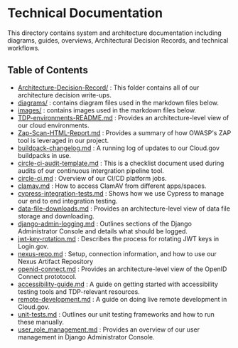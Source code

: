 # Technical Documentation 

This directory contains system and architecture documentation including diagrams, guides, overviews, Architectural Decision Records, and technical workflows.

## Table of Contents 

- [Architecture-Decision-Record/](./Architecture-Decision-Record) : This folder contains all of our architecture decision write-ups.
- [diagrams/](./diagrams) : contains diagram files used in the markdown files below.
- [images/](./images) : contains images used in the markdown files below.
- [TDP-environments-README.md](./TDP-environments-README.md) : Provides an architecture-level view of our cloud environments.
- [Zap-Scan-HTML-Report.md](./Zap-Scan-HTML-Report.md) : Provides a summary of how OWASP's ZAP tool is leveraged in our project.
- [buildpack-changelog.md](./buildpack-changelog.md) : A running log of updates to our Cloud.gov buildpacks in use.
- [circle-ci-audit-template.md](./circle-ci-audit-template.md) : This is a checklist document used during audits of our continuous intergration pipeline tool.
- [circle-ci.md](./circle-ci.md) : Overview of our CI/CD platform jobs.
- [clamav.md](./clamav.md) : How to access ClamAV from different apps/spaces.
- [cypress-integration-tests.md](./cypress-integration-tests.md) : Shows how we use Cypress to manage our end to end integration testing.
- [data-file-downloads.md](./data-file-downloads.md) : Provides an architecture-level view of data file storage and downloading.
- [django-admin-logging.md](./django-admin-logging.md) : Outlines sections of the Django Administrator Console and details what should be logged.
- [jwt-key-rotation.md](./jwt-key-rotation.md) : Describes the process for rotating JWT keys in Login.gov.
- [nexus-repo.md](./nexus-repo.md) : Setup, connection information, and how to use our Nexus Artifact Repository
- [openid-connect.md](./openid-connect.md) : Provides an architecture-level view of the OpenID Connect prototocol.
- [accessibility-guide.md](./accessibility-guide.md) : A guide on getting started with accessibility testing tools and TDP-relevant resources.
- [remote-development.md](./remote-development.md) : A guide on doing live remote development in Cloud.gov.
- [unit-tests.md](./unit-tests.md) : Outlines our unit testing frameworks and how to run these manually.
- [user_role_management.md](./user_role_management.md) : Provides an overview of our user management in Django Administrator Console.
